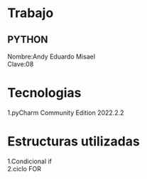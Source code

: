 # Trabajo <br>
## PYTHON <br>
Nombre:Andy Eduardo Misael <br>
Clave:08
# Tecnologias
1.pyCharm Community Edition 2022.2.2
# Estructuras utilizadas
1.Condicional if <br>
2.ciclo FOR

